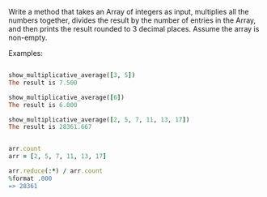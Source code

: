 Write a method that takes an Array of integers as input, multiplies all the numbers together, divides the result by the number of entries in the Array, and then prints the result rounded to 3 decimal places. Assume the array is non-empty.

Examples:
```ruby

show_multiplicative_average([3, 5])
The result is 7.500

show_multiplicative_average([6])
The result is 6.000

show_multiplicative_average([2, 5, 7, 11, 13, 17])
The result is 28361.667


arr.count
arr = [2, 5, 7, 11, 13, 17]

arr.reduce(:*) / arr.count
%format .000
=> 28361


